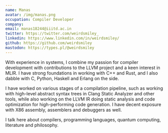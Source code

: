 ```yaml
---
name: Manas
avatar: /img/manas.png
occupation: Compiler Developer
company: 
email: manas18244@iiitd.ac.in
twitter: https://twitter.com/weirdsmiley_
linkedin: https://www.linkedin.com/in/weirdsmiley/
github: https://github.com/weirdsmiley
mastodon: https://types.pl/@weirdsmiley
---
```


With experience in systems, I combine my passion for compiler development with
contributions to the LLVM project and a keen interest in MLIR. I have strong
foundations in working with C++ and Rust, and I also dabble with C, Python,
Haskell and Erlang on the side.

I have worked on various stages of a compilation pipeline, such as working with
high-level abstract syntax trees in Clang Static Analyzer and other tools, while
also working on the LLVM IR doing static analysis and code optimization for
high-performing code generation. I have decent exposure with X86 assembly,
assemblers and debuggers as well.

I talk here about compilers, programming languages, quantum computing,
literature and philosophy.
